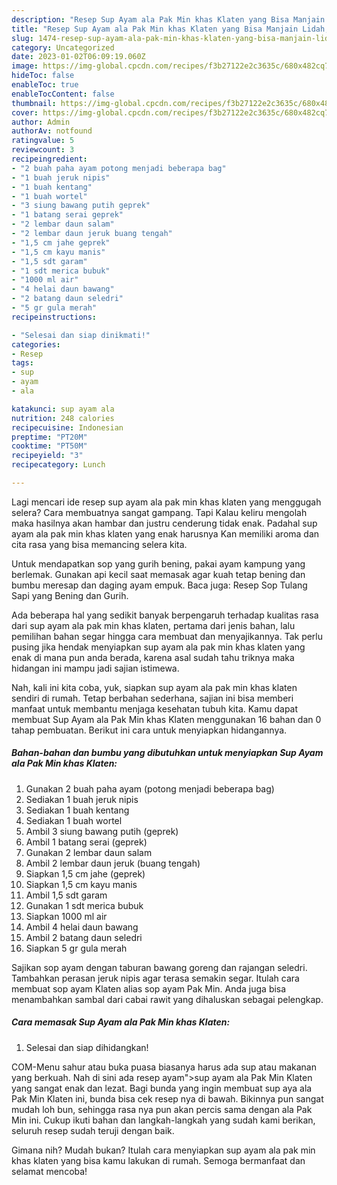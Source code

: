 ```yaml
---
description: "Resep Sup Ayam ala Pak Min khas Klaten yang Bisa Manjain Lidah, Buat Buka Puasa Bisa Manjain Lidah"
title: "Resep Sup Ayam ala Pak Min khas Klaten yang Bisa Manjain Lidah, Buat Buka Puasa Bisa Manjain Lidah"
slug: 1474-resep-sup-ayam-ala-pak-min-khas-klaten-yang-bisa-manjain-lidah-buat-buka-puasa-bisa-manjain-lidah
category: Uncategorized
date: 2023-01-02T06:09:19.060Z
image: https://img-global.cpcdn.com/recipes/f3b27122e2c3635c/680x482cq70/sup-ayam-ala-pak-min-khas-klaten-foto-resep-utama.jpg
hideToc: false
enableToc: true
enableTocContent: false
thumbnail: https://img-global.cpcdn.com/recipes/f3b27122e2c3635c/680x482cq70/sup-ayam-ala-pak-min-khas-klaten-foto-resep-utama.jpg
cover: https://img-global.cpcdn.com/recipes/f3b27122e2c3635c/680x482cq70/sup-ayam-ala-pak-min-khas-klaten-foto-resep-utama.jpg
author: Admin
authorAv: notfound
ratingvalue: 5
reviewcount: 3
recipeingredient:
- "2 buah paha ayam potong menjadi beberapa bag"
- "1 buah jeruk nipis"
- "1 buah kentang"
- "1 buah wortel"
- "3 siung bawang putih geprek"
- "1 batang serai geprek"
- "2 lembar daun salam"
- "2 lembar daun jeruk buang tengah"
- "1,5 cm jahe geprek"
- "1,5 cm kayu manis"
- "1,5 sdt garam"
- "1 sdt merica bubuk"
- "1000 ml air"
- "4 helai daun bawang"
- "2 batang daun seledri"
- "5 gr gula merah"
recipeinstructions:

- "Selesai dan siap dinikmati!"
categories:
- Resep
tags:
- sup
- ayam
- ala

katakunci: sup ayam ala 
nutrition: 248 calories
recipecuisine: Indonesian
preptime: "PT20M"
cooktime: "PT50M"
recipeyield: "3"
recipecategory: Lunch

---
```



Lagi mencari ide resep sup ayam ala pak min khas klaten yang menggugah selera? Cara membuatnya sangat gampang. Tapi Kalau keliru mengolah maka hasilnya akan hambar dan justru cenderung tidak enak. Padahal sup ayam ala pak min khas klaten yang enak harusnya Kan memiliki aroma dan cita rasa yang bisa memancing selera kita.


Untuk mendapatkan sop yang gurih bening, pakai ayam kampung yang berlemak. Gunakan api kecil saat memasak agar kuah tetap bening dan bumbu meresap dan daging ayam empuk. Baca juga: Resep Sop Tulang Sapi yang Bening dan Gurih.

Ada beberapa hal yang sedikit banyak berpengaruh terhadap kualitas rasa dari sup ayam ala pak min khas klaten, pertama dari jenis bahan, lalu pemilihan bahan segar hingga cara membuat dan menyajikannya. Tak perlu pusing jika hendak menyiapkan sup ayam ala pak min khas klaten yang enak di mana pun anda berada, karena asal sudah tahu triknya maka hidangan ini mampu jadi sajian istimewa.


Nah, kali ini kita coba, yuk, siapkan sup ayam ala pak min khas klaten sendiri di rumah. Tetap berbahan sederhana, sajian ini bisa memberi manfaat untuk membantu menjaga kesehatan tubuh kita. Kamu dapat membuat Sup Ayam ala Pak Min khas Klaten menggunakan 16 bahan dan 0 tahap pembuatan. Berikut ini cara untuk menyiapkan hidangannya.

<!--inarticleads1-->

##### Bahan-bahan dan bumbu yang dibutuhkan untuk menyiapkan Sup Ayam ala Pak Min khas Klaten:

1. Gunakan 2 buah paha ayam (potong menjadi beberapa bag)
1. Sediakan 1 buah jeruk nipis
1. Sediakan 1 buah kentang
1. Sediakan 1 buah wortel
1. Ambil 3 siung bawang putih (geprek)
1. Ambil 1 batang serai (geprek)
1. Gunakan 2 lembar daun salam
1. Ambil 2 lembar daun jeruk (buang tengah)
1. Siapkan 1,5 cm jahe (geprek)
1. Siapkan 1,5 cm kayu manis
1. Ambil 1,5 sdt garam
1. Gunakan 1 sdt merica bubuk
1. Siapkan 1000 ml air
1. Ambil 4 helai daun bawang
1. Ambil 2 batang daun seledri
1. Siapkan 5 gr gula merah


Sajikan sop ayam dengan taburan bawang goreng dan rajangan seledri. Tambahkan perasan jeruk nipis agar terasa semakin segar. Itulah cara membuat sop ayam Klaten alias sop ayam Pak Min. Anda juga bisa menambahkan sambal dari cabai rawit yang dihaluskan sebagai pelengkap. 

<!--inarticleads2-->

##### Cara memasak Sup Ayam ala Pak Min khas Klaten:


1. Selesai dan siap dihidangkan!

COM-Menu sahur atau buka puasa biasanya harus ada sup atau makanan yang berkuah. Nah di sini ada resep ayam&#34;&gt;sup ayam ala Pak Min Klaten yang sangat enak dan lezat. Bagi bunda yang ingin membuat sup aya ala Pak Min Klaten ini, bunda bisa cek resep nya di bawah. Bikinnya pun sangat mudah loh bun, sehingga rasa nya pun akan percis sama dengan ala Pak Min ini. Cukup ikuti bahan dan langkah-langkah yang sudah kami berikan, seluruh resep sudah teruji dengan baik. 

Gimana nih? Mudah bukan? Itulah cara menyiapkan sup ayam ala pak min khas klaten yang bisa kamu lakukan di rumah. Semoga bermanfaat dan selamat mencoba!
